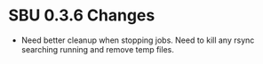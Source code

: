 # SBU 0.3.6 Changes
- Need better cleanup when stopping jobs. Need to kill any rsync searching running and remove temp files.

